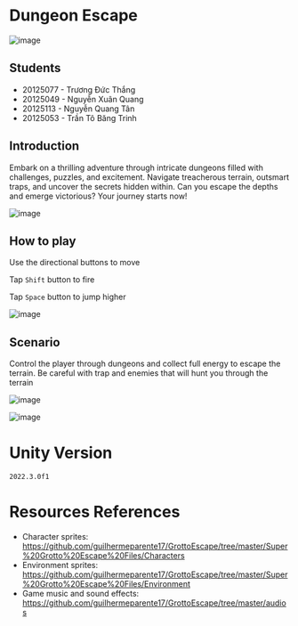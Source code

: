 # Dungeon Escape

![image](https://imageupload.io/ib/heXknBrSg8XF0uJ_1692005176.jpg)

## Students

- 20125077 - Trương Đức Thắng
- 20125049 - Nguyễn Xuân Quang
- 20125113 - Nguyễn Quang Tân
- 20125053 - Trần Tô Băng Trinh

## Introduction

Embark on a thrilling adventure through intricate dungeons filled with challenges, puzzles, and excitement. Navigate treacherous terrain, outsmart traps, and uncover the secrets hidden within. Can you escape the depths and emerge victorious? Your journey starts now!

![image](https://imageupload.io/ib/IADjBxs6Fs3kpDW_1692006055.png)

## How to play

Use the directional buttons to move

Tap `Shift` button to fire

Tap `Space` button to jump higher

![image](https://imageupload.io/ib/hyZRR1WrI10r9Ui_1692006252.png)

## Scenario

Control the player through dungeons and collect full energy to escape the terrain. Be careful with trap and enemies that will hunt you through the terrain

![image](https://imageupload.io/ib/Y7UEgXAnX6Uf0RS_1692006055.png)

![image](https://imageupload.io/ib/mPNqoApguiKVEjG_1692006055.png)

# Unity Version

`2022.3.0f1`

# Resources References

- Character sprites: https://github.com/guilhermeparente17/GrottoEscape/tree/master/Super%20Grotto%20Escape%20Files/Characters
- Environment sprites: https://github.com/guilhermeparente17/GrottoEscape/tree/master/Super%20Grotto%20Escape%20Files/Environment
- Game music and sound effects: https://github.com/guilhermeparente17/GrottoEscape/tree/master/audios
